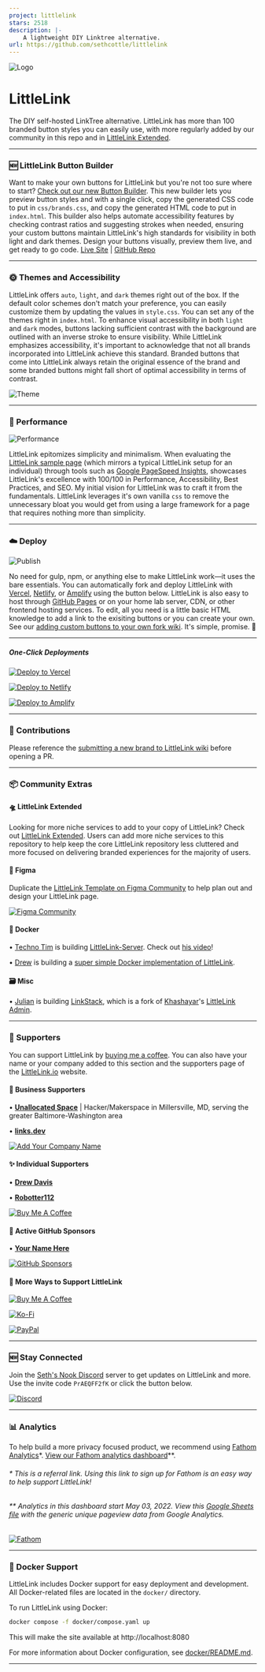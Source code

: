 ```yaml
---
project: littlelink
stars: 2518
description: |-
    A lightweight DIY Linktree alternative.
url: https://github.com/sethcottle/littlelink
---
```


![Logo](https://cdn.cottle.cloud/GitHub/LittleLink/littlelink.gif)

# LittleLink
The DIY self-hosted LinkTree alternative. LittleLink has more than 100 branded button styles you can easily use, with more regularly added by our community in this repo and in [LittleLink Extended](https://github.com/sethcottle/littlelink-extended).

---
### 🆕 LittleLink Button Builder
Want to make your own buttons for LittleLink but you're not too sure where to start? [Check out our new Button Builder](https://builder.littlelink.io). This new builder lets you preview button styles and with a single click, copy the generated CSS code to put in `css/brands.css`, and copy the generated HTML code to put in `index.html`. This builder also helps automate accessibility features by checking contrast ratios and suggesting strokes when needed, ensuring your custom buttons maintain LittleLink's high standards for visibility in both light and dark themes. Design your buttons visually, preview them live, and get ready to go code. [Live Site](https://builder.littlelink.io) | [GitHub Repo](https://github.com/sethcottle/littlelink-button-builder)

---
### 🌞 Themes and Accessibility
LittleLink offers `auto`, `light`, and `dark` themes right out of the box. If the default color schemes don't match your preference, you can easily customize them by updating the values in `style.css`. You can set any of the themes right in `index.html`. To enhance visual accessibility in both `light` and `dark` modes, buttons lacking sufficient contrast with the background are outlined with an inverse stroke to ensure visibility. While LittleLink emphasizes accessibility, it's important to acknowledge that not all brands incorporated into LittleLink achieve this standard. Branded buttons that come into LittleLink always retain the original essence of the brand and some branded buttons might fall short of optimal accessibility in terms of contrast.

![Theme](https://cdn.cottle.cloud/GitHub/LittleLink/ThemeSupport.gif)

---
### 🥇 Performance

![Performance](https://cdn.cottle.cloud/GitHub/LittleLink/ranking.gif)

LittleLink epitomizes simplicity and minimalism. When evaluating the [LittleLink sample page](https://littlelink.io/sample/seth) (which mirrors a typical LittleLink setup for an individual) through tools such as [Google PageSpeed Insights](https://pagespeed.web.dev/analysis/https-littlelink-io-sample-seth/17ex80ryq4?form_factor=mobile), showcases LittleLink's excellence with 100/100 in Performance, Accessibility, Best Practices, and SEO. My initial vision for LittleLink was to craft it from the fundamentals. LittleLink leverages it's own vanilla `css` to remove the unnecessary bloat you would get from using a large framework for a page that requires nothing more than simplicity.

---
### ☁️ Deploy

![Publish](https://cdn.cottle.cloud/GitHub/LittleLink/test/css/deploy.gif)

No need for gulp, npm, or anything else to make LittleLink work—it uses the bare essentials. You can automatically fork and deploy LittleLink with [Vercel](https://vercel.com/), [Netlify](https://www.netlify.com/), or [Amplify](https://aws.amazon.com/amplify) using the button below. LittleLink is also easy to host through [GitHub Pages](https://pages.github.com/) or on your home lab server, CDN, or other frontend hosting services. To edit, all you need is a little basic HTML knowledge to add a link to the exisiting buttons or you can create your own. See our [adding custom buttons to your own fork wiki](https://github.com/sethcottle/littlelink/wiki/Adding-custom-buttons-to-your-own-fork). It's simple, promise. 🤞

---
##### One-Click Deployments

[![Deploy to Vercel](https://cdn.cottle.cloud/littlelink/button-deploy-vercel.svg)](https://vercel.com/new/clone?repository-url=https%3A%2F%2Fgithub.com%2Fsethcottle%2Flittlelink&project-name=littlelink&repository-name=littlelink)

[![Deploy to Netlify](https://cdn.cottle.cloud/littlelink/button-deploy-netlify.svg)](https://app.netlify.com/start/deploy?repository=https://github.com/sethcottle/littlelink)

[![Deploy to Amplify](https://cdn.cottle.cloud/littlelink/button-deploy-amplify.svg)](https://console.aws.amazon.com/amplify/home#/deploy?repo=https://github.com/sethcottle/littlelink)

---

### 🤝 Contributions
Please reference the [submitting a new brand to LittleLink wiki](https://github.com/sethcottle/littlelink/wiki/Submitting-a-new-brand-to-LittleLink) before opening a PR.

---
### 📦 Community Extras

#### 🛸 LittleLink Extended
Looking for more niche services to add to your copy of LittleLink? Check out [LittleLink Extended](https://github.com/sethcottle/littlelink-extended). Users can add more niche services to this repository to help keep the core LittleLink repository less cluttered and more focused on delivering branded experiences for the majority of users.

#### 🎨 Figma
Duplicate the [LittleLink Template on Figma Community](https://www.figma.com/community/file/846568099968305613) to help plan out and design your LittleLink page.

[![Figma Community](https://cdn.cottle.cloud/littlelink/button-figma-community.svg)](https://www.figma.com/community/file/846568099968305613)

#### 🐋 Docker
• [Techno Tim](https://github.com/timothystewart6) is building [LittleLink-Server](https://github.com/techno-tim/littlelink-server). Check out [his video](https://youtu.be/42SqfI_AjXU)!

• [Drew](https://github.com/davisdre) is building a [super simple Docker implementation of LittleLink](https://github.com/davisdre/littlelink).

#### 🗃️ Misc
• [Julian](https://github.com/JulianPrieber) is building [LinkStack](https://github.com/LinkStackOrg/LinkStack), which is a fork of [Khashayar](https://github.com/khashayarzavosh)'s [LittleLink Admin](https://github.com/khashayarzavosh/admin-littlelink).

---

### 💖 Supporters
You can support LittleLink by [buying me a coffee](https://www.buymeacoffee.com/seth). You can also have your name or your company added to this section and the supporters page of the [LittleLink.io](https://littlelink.io) website.

#### 🏢 Business Supporters
• **[Unallocated Space](https://connect.unallocatedspace.org/)** | Hacker/Makerspace in Millersville, MD, serving the greater Baltimore-Washington area

• **[links.dev](https://github.com/fatih-yavuz/links.dev)**

[![Add Your Company Name](https://cdn.cottle.cloud/littlelink/button-buy-me-a-coffee-company.svg)](https://www.buymeacoffee.com/seth/e/50574)

#### ✨ Individual Supporters
• **[Drew Davis](https://connect.davisdre.me)**

• **[Robotter112](https://robotter112.de/)**

[![Buy Me A Coffee](https://cdn.cottle.cloud/littlelink/button-buy-me-a-coffee-individual.svg)](https://www.buymeacoffee.com/seth/e/50573)

#### 🐙 Active GitHub Sponsors
• **[Your Name Here](https://github.com/sponsors/sethcottle)**

[![GitHub Sponsors](https://cdn.cottle.cloud/littlelink/button-github-sponsors.svg)](https://github.com/sponsors/sethcottle)


#### 🥰 More Ways to Support LittleLink
[![Buy Me A Coffee](https://cdn.cottle.cloud/littlelink/button-buy-me-a-coffee.svg)](https://www.buymeacoffee.com/seth/)

[![Ko-Fi](https://cdn.cottle.cloud/littlelink/button-ko-fi.svg)](https://ko-fi.com/sethcottle)

[![PayPal](https://cdn.cottle.cloud/littlelink/button-paypal.svg)](https://paypal.me/sethcottle/)

---

### 🆕 Stay Connected

Join the [Seth's Nook Discord](https://discord.gg/PrAEQFF2fK) server to get updates on LittleLink and more. Use the invite code `PrAEQFF2fK` or click the button below.

[![Discord](https://cdn.cottle.cloud/littlelink/button-discord.svg)](https://discord.gg/PrAEQFF2fK)

---

### 📊 Analytics

To help build a more privacy focused product, we recommend using [Fathom Analytics](https://usefathom.com/ref/EQVZMV)*. [View our Fathom analytics dashboard](https://app.usefathom.com/share/xbmnwxxl/littlelink.io#/?filters=%5B%5D&range=last_7_days&site=2251799827005303)**.

###### * This is a referral link. Using this link to sign up for Fathom is an easy way to help support LittleLink!

###### ** Analytics in this dashboard start May 03, 2022. View this [Google Sheets file](https://docs.google.com/spreadsheets/d/1GL4SroAdH-OZphBVR5z-BoSukHIEVJfao25q_e9-Ii8/edit?usp=sharing) with the generic unique pageview data from Google Analytics.

[![Fathom](https://cdn.cottle.cloud/littlelink/button-fathom-analytics.svg)](https://usefathom.com/ref/EQVZMV)

---
### 🐳 Docker Support
LittleLink includes Docker support for easy deployment and development. All Docker-related files are located in the `docker/` directory.

To run LittleLink using Docker:

```bash
docker compose -f docker/compose.yaml up
```

This will make the site available at http://localhost:8080

For more information about Docker configuration, see [docker/README.md](docker/README.md).

---

